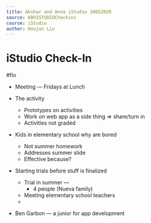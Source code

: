```yaml
---
title: Akshar and Anna iStudio 10052020
source: KBhISTUDIOCheckins
course: iStudio
author: Houjun Liu
---
```


# iStudio Check-In

#flo

* Meeting — Fridays at Lunch
* The activity
	* Prototypes on activities
	* Work on web app as a side thing => share/turn in
	* Activities not graded
* Kids in elementary school why are bored
	* Not summer homework
	* Addresses summer slide
	* Effective because?
* Starting trials before stuff is finalized
	* Trial in summer — 
		* 4 people (Nueva family)
	* Meeting elementary school teachers
	* 
	
* Ben Garbon — a junior for app development
